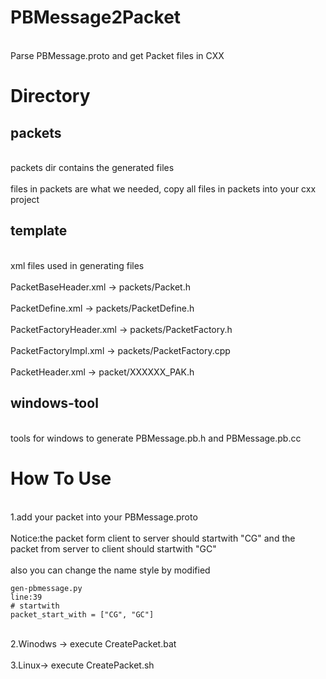 # PBMessage2Packet
<br>Parse PBMessage.proto and get Packet files in CXX</br>

# Directory
## packets
<br>packets dir contains the generated files </br>
<br>files in packets are what we needed, copy all files in packets into your cxx project</br> 
## template
<br>xml files used in generating files </br>
<br>PacketBaseHeader.xml -> packets/Packet.h</br>
<br>PacketDefine.xml -> packets/PacketDefine.h</br>
<br>PacketFactoryHeader.xml -> packets/PacketFactory.h</br>
<br>PacketFactoryImpl.xml -> packets/PacketFactory.cpp</br>
<br>PacketHeader.xml -> packet/XXXXXX_PAK.h</br>
## windows-tool
<br>tools for windows to generate PBMessage.pb.h and PBMessage.pb.cc</br>

# How To Use
<br>1.add your packet into your PBMessage.proto</br>
<br>Notice:the packet form client to server should startwith "CG" and the packet from server to client should startwith "GC"</br>
<br>also you can change the name style by modified </br>
```
gen-pbmessage.py
line:39
# startwith
packet_start_with = ["CG", "GC"]
```
<br>2.Winodws -> execute CreatePacket.bat</br>
<br>3.Linux-> execute CreatePacket.sh</br>
